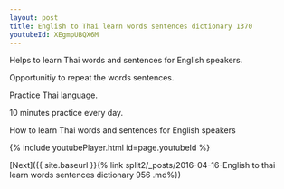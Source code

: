 ```yaml
---
layout: post
title: English to Thai learn words sentences dictionary 1370 
youtubeId: XEgmpUBQX6M
---
```

 
 
Helps to learn Thai words and sentences for English speakers.

Opportunitiy to repeat the words sentences. 

Practice Thai language. 
 
10 minutes practice every day. 
 
How to learn Thai words and sentences for English speakers 
 
{% include youtubePlayer.html id=page.youtubeId %}
 
 
[Next]({{ site.baseurl }}{% link  split2/_posts/2016-04-16-English to thai learn words sentences dictionary 956 .md%})
 

